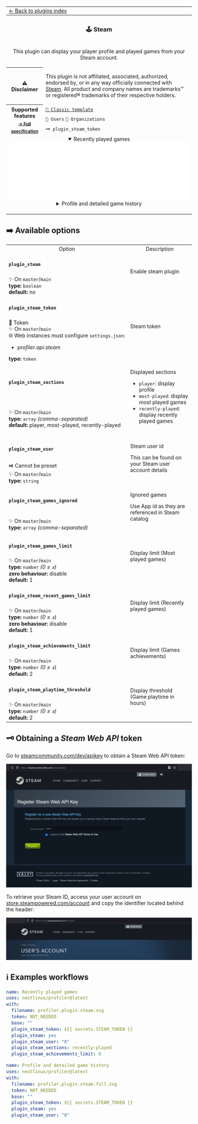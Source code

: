 <!--header-->
<table>
  <tr><td colspan="2"><a href="/README.md#-plugins">← Back to plugins index</a></td></tr>
  <tr><th colspan="2"><h3>🕹️ Steam</h3></th></tr>
  <tr><td colspan="2" align="center"><p>This plugin can display your player profile and played games from your Steam account.</p>
</td></tr>
  <tr><th>⚠️ Disclaimer</th><td><p>This plugin is not affiliated, associated, authorized, endorsed by, or in any way officially connected with <a href="https://store.steampowered.com">Steam</a>.
All product and company names are trademarks™ or registered® trademarks of their respective holders.</p>
</td></tr>
  <tr>
    <th rowspan="3">Supported features<br><sub><a href="metadata.yml">→ Full specification</a></sub></th>
    <td><a href="/source/templates/classic/README.md"><code>📗 Classic template</code></a></td>
  </tr>
  <tr>
    <td><code>👤 Users</code> <code>👥 Organizations</code></td>
  </tr>
  <tr>
    <td><code>🗝️ plugin_steam_token</code></td>
  </tr>
  <tr>
    <td colspan="2" align="center">
      <details open><summary>Recently played games</summary><img src="https://github.com/nextlinux/profiler/blob/examples/profiler.plugin.steam.svg" alt=""></img></details>
      <details><summary>Profile and detailed game history</summary><img src="https://github.com/nextlinux/profiler/blob/examples/profiler.plugin.steam.full.svg" alt=""></img></details>
      <img width="900" height="1" alt="">
    </td>
  </tr>
</table>
<!--/header-->

## ➡️ Available options

<!--options-->
<table>
  <tr>
    <td align="center" nowrap="nowrap">Option</i></td><td align="center" nowrap="nowrap">Description</td>
  </tr>
  <tr>
    <td nowrap="nowrap"><h4><code>plugin_steam</code></h4></td>
    <td rowspan="2"><p>Enable steam plugin</p>
<img width="900" height="1" alt=""></td>
  </tr>
  <tr>
    <td nowrap="nowrap">✨ On <code>master</code>/<code>main</code><br>
<b>type:</b> <code>boolean</code>
<br>
<b>default:</b> no<br></td>
  </tr>
  <tr>
    <td nowrap="nowrap"><h4><code>plugin_steam_token</code></h4></td>
    <td rowspan="2"><p>Steam token</p>
<img width="900" height="1" alt=""></td>
  </tr>
  <tr>
    <td nowrap="nowrap">🔐 Token<br>
✨ On <code>master</code>/<code>main</code><br>
🌐 Web instances must configure <code>settings.json</code>:
<ul>
<li><i>profiler.api.steam</i></li>
</ul>
<b>type:</b> <code>token</code>
<br></td>
  </tr>
  <tr>
    <td nowrap="nowrap"><h4><code>plugin_steam_sections</code></h4></td>
    <td rowspan="2"><p>Displayed sections</p>
<ul>
<li><code>player</code>: display profile</li>
<li><code>most-played</code>: display most played games</li>
<li><code>recently-played</code>: display recently played games</li>
</ul>
<img width="900" height="1" alt=""></td>
  </tr>
  <tr>
    <td nowrap="nowrap">✨ On <code>master</code>/<code>main</code><br>
<b>type:</b> <code>array</code>
<i>(comma-separated)</i>
<br>
<b>default:</b> player, most-played, recently-played<br></td>
  </tr>
  <tr>
    <td nowrap="nowrap"><h4><code>plugin_steam_user</code></h4></td>
    <td rowspan="2"><p>Steam user id</p>
<p>This can be found on your Steam user account details</p>
<img width="900" height="1" alt=""></td>
  </tr>
  <tr>
    <td nowrap="nowrap">⏯️ Cannot be preset<br>
✨ On <code>master</code>/<code>main</code><br>
<b>type:</b> <code>string</code>
<br></td>
  </tr>
  <tr>
    <td nowrap="nowrap"><h4><code>plugin_steam_games_ignored</code></h4></td>
    <td rowspan="2"><p>Ignored games</p>
<p>Use App id as they are referenced in Steam catalog</p>
<img width="900" height="1" alt=""></td>
  </tr>
  <tr>
    <td nowrap="nowrap">✨ On <code>master</code>/<code>main</code><br>
<b>type:</b> <code>array</code>
<i>(comma-separated)</i>
<br></td>
  </tr>
  <tr>
    <td nowrap="nowrap"><h4><code>plugin_steam_games_limit</code></h4></td>
    <td rowspan="2"><p>Display limit (Most played games)</p>
<img width="900" height="1" alt=""></td>
  </tr>
  <tr>
    <td nowrap="nowrap">✨ On <code>master</code>/<code>main</code><br>
<b>type:</b> <code>number</code>
<i>(0 ≤
𝑥)</i>
<br>
<b>zero behaviour:</b> disable</br>
<b>default:</b> 1<br></td>
  </tr>
  <tr>
    <td nowrap="nowrap"><h4><code>plugin_steam_recent_games_limit</code></h4></td>
    <td rowspan="2"><p>Display limit (Recently played games)</p>
<img width="900" height="1" alt=""></td>
  </tr>
  <tr>
    <td nowrap="nowrap">✨ On <code>master</code>/<code>main</code><br>
<b>type:</b> <code>number</code>
<i>(0 ≤
𝑥)</i>
<br>
<b>zero behaviour:</b> disable</br>
<b>default:</b> 1<br></td>
  </tr>
  <tr>
    <td nowrap="nowrap"><h4><code>plugin_steam_achievements_limit</code></h4></td>
    <td rowspan="2"><p>Display limit (Games achievements)</p>
<img width="900" height="1" alt=""></td>
  </tr>
  <tr>
    <td nowrap="nowrap">✨ On <code>master</code>/<code>main</code><br>
<b>type:</b> <code>number</code>
<i>(0 ≤
𝑥)</i>
<br>
<b>default:</b> 2<br></td>
  </tr>
  <tr>
    <td nowrap="nowrap"><h4><code>plugin_steam_playtime_threshold</code></h4></td>
    <td rowspan="2"><p>Display threshold (Game playtime in hours)</p>
<img width="900" height="1" alt=""></td>
  </tr>
  <tr>
    <td nowrap="nowrap">✨ On <code>master</code>/<code>main</code><br>
<b>type:</b> <code>number</code>
<i>(0 ≤
𝑥)</i>
<br>
<b>default:</b> 2<br></td>
  </tr>
</table>
<!--/options-->

## 🗝️ Obtaining a _Steam Web API_ token

Go to [steamcommunity.com/dev/apikey](https://steamcommunity.com/dev/apikey) to obtain a Steam Web API token:

![Token](/.github/readme/imgs/plugin_steam_webtoken.png)

To retrieve your Steam ID, access your user account on [store.steampowered.com/account](https://store.steampowered.com/account) and copy the identifier located behind the header:

![User ID](/.github/readme/imgs/plugin_steam_userid.png)

## ℹ️ Examples workflows

<!--examples-->
```yaml
name: Recently played games
uses: nextlinux/profiler@latest
with:
  filename: profiler.plugin.steam.svg
  token: NOT_NEEDED
  base: ""
  plugin_steam_token: ${{ secrets.STEAM_TOKEN }}
  plugin_steam: yes
  plugin_steam_user: "0"
  plugin_steam_sections: recently-played
  plugin_steam_achievements_limit: 0

```
```yaml
name: Profile and detailed game history
uses: nextlinux/profiler@latest
with:
  filename: profiler.plugin.steam.full.svg
  token: NOT_NEEDED
  base: ""
  plugin_steam_token: ${{ secrets.STEAM_TOKEN }}
  plugin_steam: yes
  plugin_steam_user: "0"

```
<!--/examples-->
